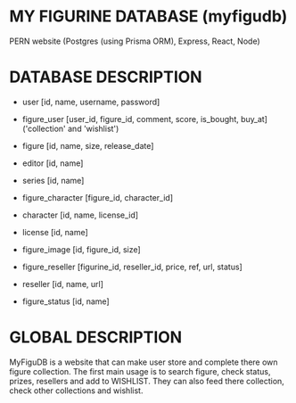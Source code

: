 # MY FIGURINE DATABASE (myfigudb)
PERN website (Postgres (using Prisma ORM), Express, React, Node)

# DATABASE DESCRIPTION
- user [id, name, username, password]
- figure_user [user_id, figure_id, comment, score, is_bought, buy_at] ('collection' and 'wishlist')

- figure [id, name, size, release_date]
- editor [id, name]
- series [id, name]

- figure_character [figure_id, character_id]
- character [id, name, license_id]
- license [id, name]

- figure_image [id, figure_id, size]

- figure_reseller [figurine_id, reseller_id, price, ref, url, status]
- reseller [id, name, url]

- figure_status [id, name]

# GLOBAL DESCRIPTION

MyFiguDB is a website that can make user store and complete there own figure collection.
The first main usage is to search figure, check status, prizes, resellers and add to WISHLIST.
They can also feed there collection, check other collections and wishlist.